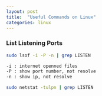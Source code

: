 ```yaml
---
layout: post
title:  "Useful Commands on Linux"
categories: linux
---
```


### List Listening Ports
```bash
sudo lsof -i -P -n | grep LISTEN

-i : internet openned files
-P : show port number, not resolve
-n : show ip, not resolve
```

```bash
sudo netstat -tulpn | grep LISTEN
```
